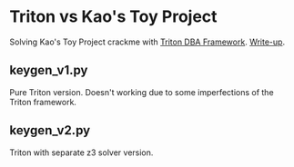 # Triton vs Kao's Toy Project

Solving Kao's Toy Project crackme with [Triton DBA Framework](https://triton.quarkslab.com/). [Write-up]().

## keygen_v1.py

Pure Triton version. Doesn't working due to some imperfections of the Triton framework.

## keygen_v2.py

Triton with separate z3 solver version.


